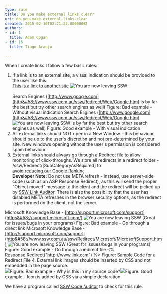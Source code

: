 ```yaml
---
type: rule
title: Do you make external links clear?
uri: do-you-make-external-links-clear
created: 2015-02-16T02:21:22.0000000Z
authors:
- id: 1
  title: Adam Cogan
- id: 16
  title: Tiago Araujo

---
```


 
When I create links I follow a few basic rules:
 
1. If a link is to an external site, a visual indication should be provided to the user like this: <br>      [This is a link to another site](http&#58;//www.ssw.com.au/ssw/Redirect/Microsoft/microsoft.htm) ![](/Style%20Library/SSW/CoreImages/external.gif "You are now leaving SSW"). <br>      
Search Engines ([http://www.google.com](http&#58;//www.ssw.com.au/ssw/Redirect/Web/Google.htm) is by far the best but try other search engines as well)
Figure: Bad example - Without visual indication
Search Engines ([http://www.google.com](http&#58;//www.ssw.com.au/ssw/Redirect/Web/Google.htm) ![](/Style%20Library/SSW/CoreImages/external.gif "You are now leaving SSW") is by far the best but try other search engines as well)
Figure: Good example - With visual indication
2. All external links should NOT open in a New Window - this behaviour should be up to the user's discretion and not pre-determined by your site. New windows opening without the user's permission is considered spam behaviour.
3. External links should always go through a Redirect file to allow monitoring of click-throughs. We store all redirects in a redirect folder - /ssw/Redirect/[SubCategoryAsRequired] to <br>      [avoid reducing our Google Ranking](http&#58;//www.ssw.com.au/ssw/Standards/Rules/RulesToBetterGoogleRankings.aspx#Robotstxtfile). <br>          **Developer Note:** Do not use META refresh - instead, use server-side code (such as an ASP Response.Redirect), as this will send the proper "Object moved" message to the client and the redirect will be picked up by           [SSW Link Auditor](http&#58;//www.ssw.com.au/ssw/Standards/DeveloperGeneral/WebdevelopmentTools.aspx#BrokenLinks). There is also the possibility that the user has disabled META refreshes in the browser security options, as the redirect is performed on the client, not the server.

Microsoft Knowledge Base -              [http://support.microsoft.com/support](https&#58;//support.microsoft.com/) ![](/Style%20Library/SSW/CoreImages/external.gif "You are now leaving SSW") (Great for issues/bugs in your programs)
Figure: Bad example - Go through a direct link
Microsoft Knowledge Base -              [http://support.microsoft.com/support](http&#58;//www.ssw.com.au/ssw/Redirect/Microsoft/MicrosoftSupport.htm) ![](/Style%20Library/SSW/CoreImages/external.gif "You are now leaving SSW") (Great for issues/bugs in your programs)
Figure: Good example - Go through a redirect file &lt;% Response.Redirect("http://www.link.com") %&gt; Figure: Sample Code for a Redirect File
4. External link images should be inserted by CSS and not embedded in the page source. <br>      ![](http&#58;//www.ssw.com.au/SSW/Standards/Rules/images/BadLink.gif)Figure: Bad example - Why is this in my source code?![](http&#58;//www.ssw.com.au/SSW/Standards/Rules/images/GoodLink.gif)Figure: Good example - Icon is added by CSS via a simple declaration.


We have a program called     [SSW Code Auditor](http&#58;//www.ssw.com.au/ssw/CodeAuditor/) to check for this rule.

